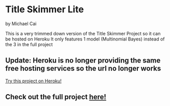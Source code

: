 # Title Skimmer Lite
by Michael Cai

This is a very trimmed down version of the Title Skimmer Project so it can be hosted on Heroku
It only features 1 model (Multinomial Bayes) instead of the 3 in the full project

## Update: Heroku is no longer providing the same free hosting services so the url no longer works

[Try this project on Heroku!](https://title-skimmer-lite.herokuapp.com/)

## Check out the full project [here!](https://github.com/michael0419/TitleSkimmer)
